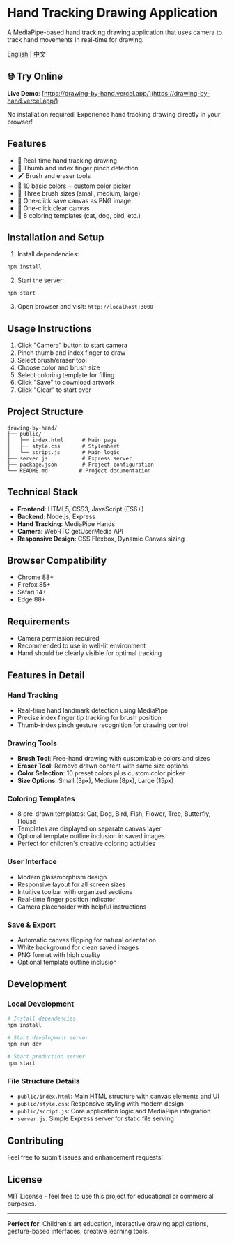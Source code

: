 # Hand Tracking Drawing Application

A MediaPipe-based hand tracking drawing application that uses camera to track hand movements in real-time for drawing.

[English](README_EN.md) | [中文](README.md)

## 🌐 Try Online

**Live Demo**: [https://drawing-by-hand.vercel.app/](https://drawing-by-hand.vercel.app/)

No installation required! Experience hand tracking drawing directly in your browser!

## Features

- 🎨 Real-time hand tracking drawing
- 🎯 Thumb and index finger pinch detection
- 🖌️ Brush and eraser tools
- 🎨 10 basic colors + custom color picker
- 📏 Three brush sizes (small, medium, large)
- 💾 One-click save canvas as PNG image
- 🧹 One-click clear canvas
- 🎨 8 coloring templates (cat, dog, bird, etc.)

## Installation and Setup

1. Install dependencies:
```bash
npm install
```

2. Start the server:
```bash
npm start
```

3. Open browser and visit: `http://localhost:3000`

## Usage Instructions

1. Click "Camera" button to start camera
2. Pinch thumb and index finger to draw
3. Select brush/eraser tool
4. Choose color and brush size
5. Select coloring template for filling
6. Click "Save" to download artwork
7. Click "Clear" to start over

## Project Structure

```
drawing-by-hand/
├── public/
│   ├── index.html      # Main page
│   ├── style.css       # Stylesheet
│   └── script.js       # Main logic
├── server.js           # Express server
├── package.json        # Project configuration
└── README.md          # Project documentation
```

## Technical Stack

- **Frontend**: HTML5, CSS3, JavaScript (ES6+)
- **Backend**: Node.js, Express
- **Hand Tracking**: MediaPipe Hands
- **Camera**: WebRTC getUserMedia API
- **Responsive Design**: CSS Flexbox, Dynamic Canvas sizing

## Browser Compatibility

- Chrome 88+
- Firefox 85+
- Safari 14+
- Edge 88+

## Requirements

- Camera permission required
- Recommended to use in well-lit environment
- Hand should be clearly visible for optimal tracking

## Features in Detail

### Hand Tracking
- Real-time hand landmark detection using MediaPipe
- Precise index finger tip tracking for brush position
- Thumb-index pinch gesture recognition for drawing control

### Drawing Tools
- **Brush Tool**: Free-hand drawing with customizable colors and sizes
- **Eraser Tool**: Remove drawn content with same size options
- **Color Selection**: 10 preset colors plus custom color picker
- **Size Options**: Small (3px), Medium (8px), Large (15px)

### Coloring Templates
- 8 pre-drawn templates: Cat, Dog, Bird, Fish, Flower, Tree, Butterfly, House
- Templates are displayed on separate canvas layer
- Optional template outline inclusion in saved images
- Perfect for children's creative coloring activities

### User Interface
- Modern glassmorphism design
- Responsive layout for all screen sizes
- Intuitive toolbar with organized sections
- Real-time finger position indicator
- Camera placeholder with helpful instructions

### Save & Export
- Automatic canvas flipping for natural orientation
- White background for clean saved images
- PNG format with high quality
- Optional template outline inclusion

## Development

### Local Development
```bash
# Install dependencies
npm install

# Start development server
npm run dev

# Start production server
npm start
```

### File Structure Details
- `public/index.html`: Main HTML structure with canvas elements and UI
- `public/style.css`: Responsive styling with modern design
- `public/script.js`: Core application logic and MediaPipe integration
- `server.js`: Simple Express server for static file serving

## Contributing

Feel free to submit issues and enhancement requests!

## License

MIT License - feel free to use this project for educational or commercial purposes.

---

**Perfect for**: Children's art education, interactive drawing applications, gesture-based interfaces, creative learning tools.
